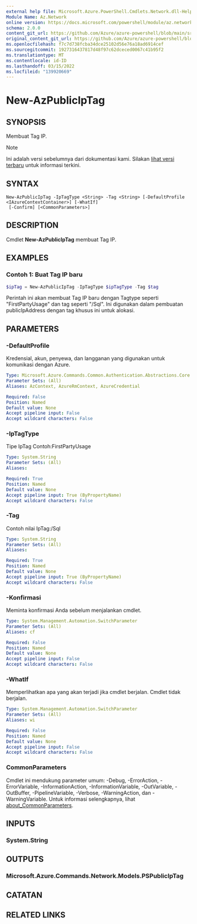 ```yaml
---
external help file: Microsoft.Azure.PowerShell.Cmdlets.Network.dll-Help.xml
Module Name: Az.Network
online version: https://docs.microsoft.com/powershell/module/az.network/new-azpubliciptag
schema: 2.0.0
content_git_url: https://github.com/Azure/azure-powershell/blob/main/src/Network/Network/help/New-AzPublicIpTag.md
original_content_git_url: https://github.com/Azure/azure-powershell/blob/main/src/Network/Network/help/New-AzPublicIpTag.md
ms.openlocfilehash: f7c7d738fcba34dce25102d56e76a18ad6914cef
ms.sourcegitcommit: 1927316437817d48f97c62dceced0067c41b95f2
ms.translationtype: MT
ms.contentlocale: id-ID
ms.lasthandoff: 03/15/2022
ms.locfileid: "139920669"
---
```

# New-AzPublicIpTag

## SYNOPSIS
Membuat Tag IP.

> [!NOTE]
>Ini adalah versi sebelumnya dari dokumentasi kami. Silakan [lihat versi terbaru](/powershell/module/az.network/new-azpubliciptag) untuk informasi terkini.

## SYNTAX

```
New-AzPublicIpTag -IpTagType <String> -Tag <String> [-DefaultProfile <IAzureContextContainer>] [-WhatIf]
 [-Confirm] [<CommonParameters>]
```

## DESCRIPTION
Cmdlet **New-AzPublicIpTag** membuat Tag IP.

## EXAMPLES

### Contoh 1: Buat Tag IP baru
```powershell
$ipTag = New-AzPublicIpTag -IpTagType $ipTagType -Tag $tag
```

Perintah ini akan membuat Tag IP baru dengan Tagtype seperti "FirstPartyUsage" dan tag seperti "/Sql". Ini digunakan dalam pembuatan publicIpAddress dengan tag khusus ini untuk alokasi.

## PARAMETERS

### -DefaultProfile
Kredensial, akun, penyewa, dan langganan yang digunakan untuk komunikasi dengan Azure.

```yaml
Type: Microsoft.Azure.Commands.Common.Authentication.Abstractions.Core.IAzureContextContainer
Parameter Sets: (All)
Aliases: AzContext, AzureRmContext, AzureCredential

Required: False
Position: Named
Default value: None
Accept pipeline input: False
Accept wildcard characters: False
```

### -IpTagType
Tipe IpTag Contoh:FirstPartyUsage

```yaml
Type: System.String
Parameter Sets: (All)
Aliases:

Required: True
Position: Named
Default value: None
Accept pipeline input: True (ByPropertyName)
Accept wildcard characters: False
```

### -Tag
Contoh nilai IpTag:/Sql

```yaml
Type: System.String
Parameter Sets: (All)
Aliases:

Required: True
Position: Named
Default value: None
Accept pipeline input: True (ByPropertyName)
Accept wildcard characters: False
```

### -Konfirmasi
Meminta konfirmasi Anda sebelum menjalankan cmdlet.

```yaml
Type: System.Management.Automation.SwitchParameter
Parameter Sets: (All)
Aliases: cf

Required: False
Position: Named
Default value: None
Accept pipeline input: False
Accept wildcard characters: False
```

### -WhatIf
Memperlihatkan apa yang akan terjadi jika cmdlet berjalan.
Cmdlet tidak berjalan.

```yaml
Type: System.Management.Automation.SwitchParameter
Parameter Sets: (All)
Aliases: wi

Required: False
Position: Named
Default value: None
Accept pipeline input: False
Accept wildcard characters: False
```

### CommonParameters
Cmdlet ini mendukung parameter umum: -Debug, -ErrorAction, -ErrorVariable, -InformationAction, -InformationVariable, -OutVariable, -OutBuffer, -PipelineVariable, -Verbose, -WarningAction, dan -WarningVariable. Untuk informasi selengkapnya, lihat [about_CommonParameters](http://go.microsoft.com/fwlink/?LinkID=113216).

## INPUTS

### System.String

## OUTPUTS

### Microsoft.Azure.Commands.Network.Models.PSPublicIpTag

## CATATAN

## RELATED LINKS
